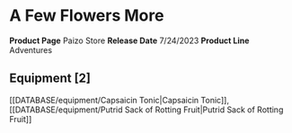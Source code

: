 ﻿---
id: '202'
name: A Few Flowers More
rarity: Common
type: Source

---
# A Few Flowers More

**Product Page** Paizo Store
**Release Date** 7/24/2023
**Product Line** Adventures

## Equipment [2]

[[DATABASE/equipment/Capsaicin Tonic|Capsaicin Tonic]], [[DATABASE/equipment/Putrid Sack of Rotting Fruit|Putrid Sack of Rotting Fruit]]